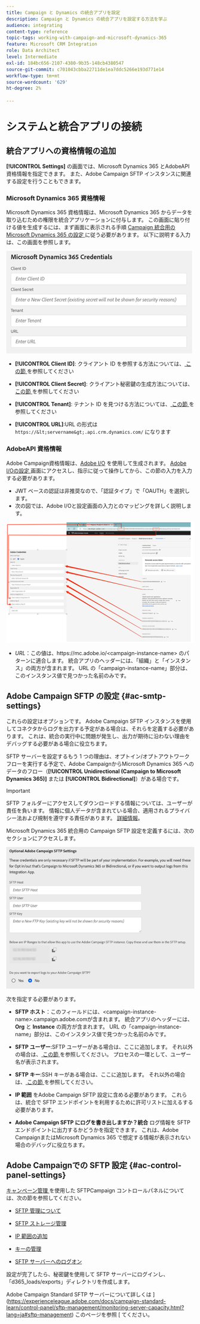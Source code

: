 ```yaml
---
title: Campaign と Dynamics の統合アプリを設定
description: Campaign と Dynamics の統合アプリを設定する方法を学ぶ
audience: integrating
content-type: reference
topic-tags: working-with-campaign-and-microsoft-dynamics-365
feature: Microsoft CRM Integration
role: Data Architect
level: Intermediate
exl-id: 184bc656-2107-4380-9b35-148cb4380547
source-git-commit: c701043cbba22711de1ea7ddc5266e193d771e14
workflow-type: tm+mt
source-wordcount: '629'
ht-degree: 2%

---
```


# システムと統合アプリの接続

## 統合アプリへの資格情報の追加

**[!UICONTROL Settings]** の画面では、Microsoft Dynamics 365 とAdobeAPI 資格情報を指定できます。 また、Adobe Campaign SFTP インスタンスに関連する設定を行うこともできます。

### Microsoft Dynamics 365 資格情報

Microsoft Dynamics 365 資格情報は、Microsoft Dynamics 365 からデータを取り込むための権限を統合アプリケーションに付与します。  この画面に貼り付ける値を生成するには、まず画面に表示される手順 [Campaign 統合用のMicrosoft Dynamics 365 の設定 ](../../integrating/using/d365-acs-configure-d365.md) に従う必要があります。 以下に説明する入力は、この画面を参照します。

![](assets/do-not-localize/d365-to-acs-ui-page-workflows-settings-d365.png)

* **[!UICONTROL Client ID]**: クライアント ID を参照する方法については、[ この節 ](../../integrating/using/d365-acs-configure-d365.md#register-a-new-app) を参照してください

* **[!UICONTROL Client Secret]**: クライアント秘密鍵の生成方法については、[ この節 ](../../integrating/using/d365-acs-configure-d365.md#generate-a-client-secret) を参照してください

* **[!UICONTROL Tenant]**: テナント ID を見つける方法については、[ この節 ](../../integrating/using/d365-acs-configure-d365.md#get-the-tenant-id) を参照してください

* **[!UICONTROL URL]**:URL の形式は `https://&lt;servername&gt;.api.crm.dynamics.com/` になります

### AdobeAPI 資格情報

Adobe Campaign資格情報は、[Adobe I/O](https://www.adobe.io/) を使用して生成されます。 [Adobe I/Oの設定 ](../../integrating/using/d365-acs-configure-adobe-io.md) 画面にアクセスし、指示に従って操作してから、この節の入力を入力する必要があります。

* JWT ベースの認証は非推奨なので、「認証タイプ」で「OAUTH」を選択します。
* 次の図では、Adobe I/Oと設定画面の入力とのマッピングを詳しく説明します。

![](assets/do-not-localize/d365-to-acs-ui-page-workflows-settings-adobeio.png)

* *URL*：この値は、https\://mc.adobe.io/&lt;campaign-instance-name> のパターンに適合します。 統合アプリのヘッダーには、「組織」と「インスタンス」の両方が含まれます。 URL の「campaign-instance-name」部分は、このインスタンス値で見つかった名前のみです。

## Adobe Campaign SFTP の設定 {#ac-smtp-settings}

これらの設定はオプションです。 Adobe Campaign SFTP インスタンスを使用してコネクタからログを出力する予定がある場合は、それらを定義する必要があります。 これは、統合の実行中に問題が発生し、出力が期待に沿わない理由をデバッグする必要がある場合に役立ちます。

SFTP サーバーを設定するもう 1 つの理由は、オプトイン/オプトアウトワークフローを実行する予定で、Adobe CampaignからMicrosoft Dynamics 365 へのデータのフロー（**[!UICONTROL Unidirectional (Campaign to Microsoft Dynamics 365)]** または **[!UICONTROL Bidirectional]**）がある場合です。

>[!IMPORTANT]
>
>SFTP フォルダーにアクセスしてダウンロードする情報については、ユーザーが責任を負います。 情報に個人データが含まれている場合、適用されるプライバシー法および規制を遵守する責任があります。 [詳細情報](../../integrating/using/d365-acs-notices-and-recommendations.md#acs-msdyn-manage-privacy)。
>

Microsoft Dynamics 365 統合用の Campaign SFTP 設定を定義するには、次のセクションにアクセスします。

![](assets/do-not-localize/d365-to-acs-ui-page-workflows-settings-sftp.png)

次を指定する必要があります。

* **SFTP ホスト**：このフィールドには、&lt;campaign-instance-name>.campaign.adobe.comが含まれます。 統合アプリのヘッダーには、**Org** と **Instance** の両方が含まれます。 URL の「campaign-instance-name」部分は、このインスタンス値で見つかった名前のみです。

* **SFTP ユーザー**:SFTP ユーザーがある場合は、ここに追加します。 それ以外の場合は、[ この節 ](#ac-control-panel-settings) を参照してください。 プロセスの一環として、ユーザー名が表示されます。

* **SFTP キー**:SSH キーがある場合は、ここに追加します。 それ以外の場合は、[ この節 ](#ac-control-panel-settings) を参照してください。

* **IP 範囲** をAdobe Campaign SFTP 設定に含める必要があります。 これらは、統合で SFTP エンドポイントを利用するために許可リストに加えるする必要があります。

* **Adobe Campaign SFTP にログを書き出しますか？統合** ログ情報を SFTP エンドポイントに出力するかどうかを指定できます。 これは、Adobe CampaignまたはMicrosoft Dynamics 365 で想定する情報が表示されない場合のデバッグに役立ちます。

## Adobe Campaignでの SFTP 設定 {#ac-control-panel-settings}

[ キャンペーン管理 ](https://experienceleague.adobe.com/docs/control-panel/using/control-panel-home.html?lang=ja) を使用した SFTPCampaign コントロールパネルについては、次の節を参照してください。

* [SFTP 管理について](https://experienceleague.adobe.com/docs/control-panel/using/sftp-management/about-sftp-management.html?lang=ja#sftp-management)

* [SFTP ストレージ管理](https://experienceleague.adobe.com/docs/control-panel/using/sftp-management/key-management.html#installing-ssh-key)

* [IP 範囲の追加 ](https://experienceleague.adobe.com/docs/control-panel/using/sftp-management/ip-range-allow-listing.html#sftp-management)

* [ キーの管理 ](https://experienceleague.adobe.com/docs/control-panel/using/sftp-management/key-management.html#sftp-management)

* [SFTP サーバーへのログオン ](https://experienceleague.adobe.com/docs/control-panel/using/sftp-management/logging-into-sftp-server.html#sftp-management)

設定が完了したら、秘密鍵を使用して SFTP サーバーにログインし、「d365_loads/exports」ディレクトリを作成します。

Adobe Campaign Standard SFTP サーバーについて詳しくは ](https://experienceleague.adobe.com/docs/campaign-standard-learn/control-panel/sftp-management/monitoring-server-capacity.html?lang=ja#sftp-management) このページを参照 [ てください。
